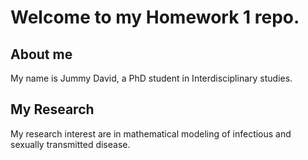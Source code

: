 # Welcome to my Homework 1 repo.

## About me
My name is Jummy David, a PhD student in Interdisciplinary studies. 

## My Research
  My research interest are in mathematical modeling of infectious and sexually transmitted disease. 
